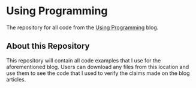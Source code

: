 # Using Programming
The repository for all code from the [Using Programming](http://usingprogramming.com) blog.

## About this Repository

This repository will contain all code examples that I use for the aforementioned blog. Users can download any files from this location and use them to see the code that I used to verify the claims made on the blog articles.

